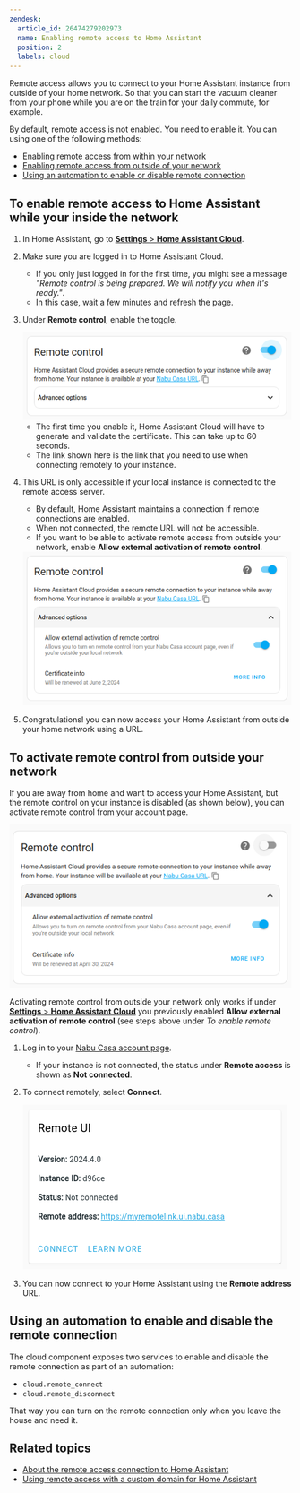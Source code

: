```yaml
---
zendesk:
  article_id: 26474279202973
  name: Enabling remote access to Home Assistant
  position: 2
  labels: cloud
---
```


Remote access allows you to connect to your Home Assistant instance from outside of your home network. So that you can start the vacuum cleaner from your phone while you are on the train for your daily commute, for example.

By default, remote access is not enabled. You need to enable it. You can using one of the following methods:

- [Enabling remote access from within your network](#to-enable-remote-access-to-home-assistant)
- [Enabling remote access from outside of your network](#to-activate-remote-control-from-outside-your-network)
- [Using an automation to enable or disable remote connection](#using-an-automation-to-enable-and-disable-the-remote-connection)

## To enable remote access to Home Assistant while your inside the network

1. In Home Assistant, go to [**Settings** > **Home Assistant Cloud**](https://my.home-assistant.io/redirect/cloud/).
2. Make sure you are logged in to Home Assistant Cloud.
   - If you only just logged in for the first time, you might see a message _"Remote control is being prepared. We will notify you when it's ready."_.
   - In this case, wait a few minutes and refresh the page.
3. Under **Remote control**, enable the toggle.

    <img src="/static/img/cloud/remote_control.png" alt='Screenshot of the remote control option.' class='img-fluid'>

   - The first time you enable it, Home Assistant Cloud will have to generate and validate the certificate. This can take up to 60 seconds.
   - The link shown here is the link that you need to use when connecting remotely to your instance.

4. This URL is only accessible if your local instance is connected to the remote access server.

   - By default, Home Assistant maintains a connection if remote connections are enabled.
   - When not connected, the remote URL will not be accessible.
   - If you want to be able to activate remote access from outside your network, enable **Allow external activation of remote control**.

   <img src="/static/img/cloud/remote_control_external-activation.png" alt='Screenshot of the option to enable remote control from outside the network.' class='img-fluid'>

5. Congratulations! you can now access your Home Assistant from outside your home network using a URL.

## To activate remote control from outside your network

If you are away from home and want to access your Home Assistant, but the remote control on your instance is disabled (as shown below), you can activate remote control from your account page.

<img src="/static/img/cloud/remote_control_disabled.png" alt='Screenshot showing a disabled remote control option on the Home Assistant instance.' class='img-fluid'>

Activating remote control from outside your network only works if under [**Settings** > **Home Assistant Cloud**](https://my.home-assistant.io/redirect/cloud/) you previously enabled **Allow external activation of remote control** (see steps above under _To enable remote control_).

1. Log in to your [Nabu Casa account page](https://account.nabucasa.com).
   - If your instance is not connected, the status under **Remote access** is shown as **Not connected**.
2. To connect remotely, select **Connect**.

   <img src="/static/img/cloud/remote_control_connect.png" alt='Screenshot of the remote access section with the Connect button.' class='img-fluid'>

3. You can now connect to your Home Assistant using the **Remote address** URL.

## Using an automation to enable and disable the remote connection

The cloud component exposes two services to enable and disable the remote connection as part of an automation:

- `cloud.remote_connect`
- `cloud.remote_disconnect`

That way you can turn on the remote connection only when you leave the house and need it.

## Related topics

- [About the remote access connection to Home Assistant](/hc/en-us/articles/26469707849629/)
- [Using remote access with a custom domain for Home Assistant](/hc/en-us/articles/26497540527517/)
